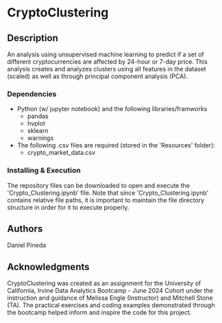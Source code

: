 # CryptoClustering

## Description
An analysis using unsupervised machine learning to predict if a set of different cryptocurrencies are affected by 24-hour or 7-day price.  This analysis creates and analyzes clusters using all features in the dataset (scaled) as well as through principal component analysis (PCA). 


### Dependencies
* Python (w/ jupyter notebook) and the following libraries/framworks
    * pandas
    * hvplot
    * sklearn
    * warnings
* The following .csv files are required (stored in the 'Resources' folder):
    * crypto_market_data.csv

### Installing & Execution
The repository files can be downloaded to open and execute the 'Crypto_Clustering.ipynb' file.  Note that since 'Crypto_Clustering.ipynb' contains relative file paths, it is important to maintain the file directory structure in order for it to execute properly.

## Authors

Daniel Pineda

## Acknowledgments
CryptoClustering was created as an assignment for the University of California, Irvine Data Analytics Bootcamp - June 2024 Cohort under the instruction and guidance of Melissa Engle (Instructor) and Mitchell Stone (TA).
The practical exercises and coding examples demonstrated through the bootcamp helped inform and inspire the code for this project.